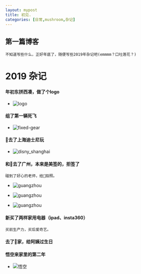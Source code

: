 ```yaml
---
layout: mypost
title: 初见.
categories: [日常,mushroom,杂记]
---
```


## 第一篇博客

    不知道写些什么，正好年底了，随便写些2019年杂记吧(emmmm？口吐莲花？)
    

# 2019 杂记


#### 年初东拼西凑，做了个logo

  - ![logo](logo.jpg)

#### 组了第一辆死飞

  - ![fixed-gear](cinell_shark.jpeg)
  
#### 🍄去了上海迪士尼玩

  - ![disny_shanghai](disny_shanghai.jpeg)
 
#### 和🍄去了广州，本来是美签的，拒签了
    
    碰到了好心的老师，给🍄拍照。
    
  - ![guangzhou](guangzhou1.jpeg)
  
  - ![guangzhou](guangzhou2.jpeg)
  
  - ![guangzhou](guangzhou3.jpeg)
 
#### 新买了两样家用电器（ipad、insta360）

    买前生产力，买后爱奇艺。

#### 去了🍄家，给阿姨过生日


#### 悟空来家里的第二年

  - ![悟空](wukong.jpeg)
